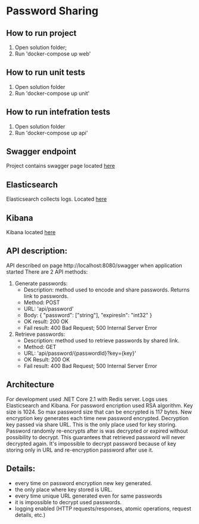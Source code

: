 # Password Sharing

## How to run project
1. Open solution folder;
2. Run 'docker-compose up web' 

## How to run unit tests
1. Open solution folder
2. Run 'docker-compose up unit'

## How to run intefration tests
1. Open solution folder
2. Run 'docker-compose up api'

## Swagger endpoint
Project contains swagger page located [here](http://localhost:8080/swagger)

## Elasticsearch
Elasticsearch collects logs. Located [here](http://localhost:9200)

## Kibana
Kibana located [here](http://localhost:5601)
	
## API description:
API described on page http://localhost:8080/swagger when application started
There are 2 API methods:
1. Generate passwords:
	- Description: method used to encode and share passwords. Returns link to passwords.
	- Method: POST
	- URL: 'api/password'
	- Body: { "password": \["string"\], "expiresIn": "int32" }
	- OK result: 200 OK
	- Fail result: 400 Bad Request; 500 Internal Server Error
2. Retrieve passwords:
	- Description: method used to retrieve passwords by shared link.
	- Method: GET
	- URL: 'api/password/{passwordId}?key={key}'
	- OK Result: 200 OK
	- Fail result: 400 Bad Request; 500 Internal Server Error

## Architecture
For development used .NET Core 2.1 with Redis server.
Logs uses Elasticsearch and Kibana.
For password encription used RSA algorithm. Key size is 1024. 
So max password size that can be encrypted is 117 bytes.
New encryption key generates each time new password encrypted.
Decryption key passed via share URL. This is the only place used for key storing.
Password randomly re-encrypts after is was decrypted or expired without possibility to decrypt.
This guarantees that retrieved password will never decrypted again.
It's impossible to decrypt password because of key storing only in URL and re-encryption password after use it.
	
## Details:
- every time on password encryption new key generated.
- the only place where key stored is URL.
- every time unique URL generated even for same passwords
- it is impossible to decrypt used passwords.
- logging enabled (HTTP requests/responses, atomic operations, request details, etc.)